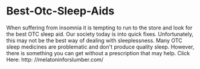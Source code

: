 # Best-Otc-Sleep-Aids
When suffering from insomnia it is tempting to run to the store and look for the best OTC sleep aid. Our society today is into quick fixes. Unfortunately, this may not be the best way of dealing with sleeplessness. Many OTC sleep medicines are problematic and don't produce quality sleep. However, there is something you can get without a prescription that may help.  Click Here: http: //melatoninforslumber.com/
